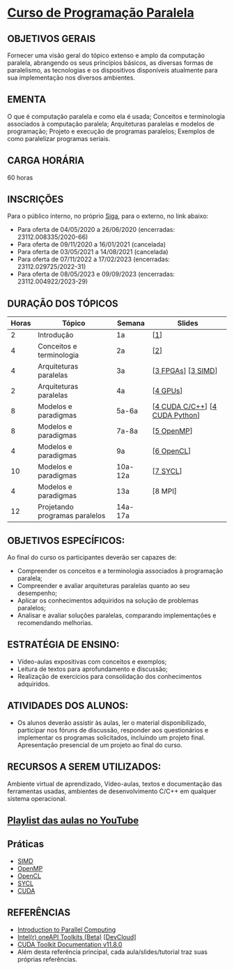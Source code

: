 # [Curso de Programação Paralela](slides/0_plano.pdf)

## OBJETIVOS GERAIS 

Fornecer uma visão geral do tópico extenso e amplo da computação paralela, abrangendo os seus princípios básicos, as diversas formas de paralelismo,  as tecnologias e os dispositivos disponíveis atualmente para sua implementação nos diversos ambientes. 

## EMENTA 

O que é computação paralela e como ela é usada; Conceitos e terminologia associados à computação paralela; Arquiteturas paralelas e modelos de programação; Projeto e execução de programas paralelos; Exemplos de como paralelizar programas seriais.

## CARGA HORÁRIA

60 horas

## INSCRIÇÕES
Para o público interno, no próprio [Siga](https://sistemas.ufscar.br/siga/), para o externo, no link abaixo:
- Para oferta de 04/05/2020	a 26/06/2020 (encerradas: 23112.008335/2020-66)
- Para oferta de 09/11/2020 a 16/01/2021 (cancelada)
- Para oferta de 03/05/2021 a 14/08/2021 (cancelada)
- Para oferta de 07/11/2022 a 17/02/2023 (encerradas: 23112.029725/2022-31)
- Para oferta de 08/05/2023 e 09/09/2023 (encerradas: 23112.004922/2023-29)

## DURAÇÃO DOS TÓPICOS

Horas | Tópico       | Semana | Slides
----- | ------------ | ------ | ------
2 | Introdução  | 1a | [[1](slides/1_intro.pdf)]
4 | Conceitos e terminologia | 2a | [[2](slides/2_conce.pdf)]
4 | Arquiteturas paralelas | 3a | [[3 FPGAs](slides/3_fpga.pdf)] [[3 SIMD](slides/3_simd.pdf)] 
2 | Arquiteturas paralelas | 4a | [[4 GPUs](slides/4_gpus.pdf)] 
8 | Modelos e paradigmas | 5a-6a | [[4 CUDA C/C++](slides/4_cuda_c.pdf)] [[4 CUDA Python](slides/4_cuda_py.pdf)] 
8 | Modelos e paradigmas | 7a-8a | [[5 OpenMP](slides/5_openmp.pdf)] 
4 | Modelos e paradigmas | 9a | [[6 OpenCL](slides/6_opencl.pdf)]
10 | Modelos e paradigmas | 10a-12a | [[7 SYCL](slides/7_sycl.pdf)]
4 | Modelos e paradigmas | 13a | [8 MPI]
12 | Projetando programas paralelos | 14a-17a | 

## OBJETIVOS ESPECÍFICOS:
Ao final do curso os participantes deverão ser capazes de:
- Compreender os conceitos e a terminologia associados à programação paralela; 
- Compreender e avaliar arquiteturas paralelas quanto ao seu desempenho; 
- Aplicar os conhecimentos adquiridos na solução de problemas paralelos; 
- Analisar e avaliar soluções paralelas, comparando implementações e recomendando melhorias. 

## ESTRATÉGIA DE ENSINO:
- Vídeo-aulas expositivas com conceitos e exemplos; 
- Leitura de textos para aprofundamento e discussão; 
- Realização de exercícios para consolidação dos conhecimentos adquiridos. 

## ATIVIDADES DOS ALUNOS:
- Os alunos deverão assistir às aulas, ler o material disponibilizado, participar nos fóruns de discussão, responder aos questionários e implementar os programas solicitados, incluindo um projeto final. Apresentação presencial de um projeto ao final do curso.

## RECURSOS A SEREM UTILIZADOS:
Ambiente virtual de aprendizado, Vídeo-aulas, textos e documentação das ferramentas usadas, ambientes de desenvolvimento C/C++ em qualquer sistema operacional. 

## [Playlist das aulas no YouTube](https://www.youtube.com/playlist?list=PLezQJVF86FUulrCIovlqO-cbs-Uw-LtIo)

## Práticas 

- [SIMD](https://github.com/menotti/pp/blob/master/tutorials/Vetoriza%C3%A7%C3%A3o_SSE_%26_AVX.ipynb)
- [OpenMP](https://coliru.stacked-crooked.com/a/32edaa2b12958d2c)
- [OpenCL](https://tech.io/playgrounds/54224/introducao-ao-opencl/)
- [SYCL](https://tech.io/playgrounds/53635/introducao-ao-sycl/)
- [CUDA](https://drive.google.com/drive/folders/1X05I6Zh6U6WRZATyTaAx_p_zwvz1eeQW?usp=sharing)

## REFERÊNCIAS

- [Introduction to Parallel Computing](https://computing.llnl.gov/tutorials/parallel_comp/)
- [Intel(r) oneAPI Toolkits (Beta)](https://software.intel.com/oneAPI/) [[DevCloud]](oneAPI.md)
- [CUDA Toolkit Documentation v11.8.0](https://docs.nvidia.com/cuda/)
- Além desta referência principal, cada aula/slides/tutorial traz suas próprias referências. 
